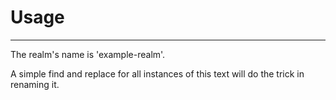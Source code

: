 # Usage
---
The realm's name is 'example-realm'.

A simple find and replace for all instances of this text will do the trick in renaming it.
